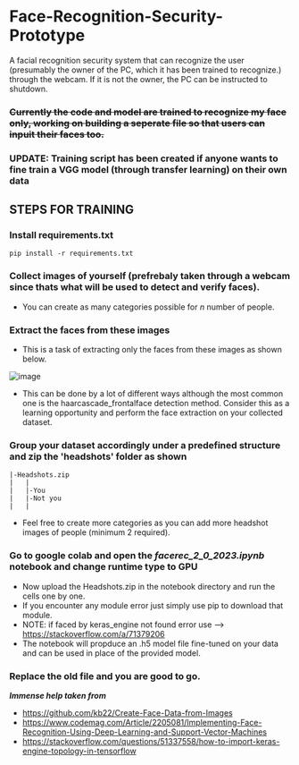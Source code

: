 # Face-Recognition-Security-Prototype
A facial recognition security system that can recognize the user (presumably the owner of the PC, which it has been trained to recognize.) through the webcam. If it is not the owner, the PC can be instructed to shutdown. <br>


### <strike>Currently the code and model are trained to recognize my face only, working on building a seperate file so that users can inpuit their faces too.</strike>

### UPDATE: Training script has been created if anyone wants to fine train a VGG model (through transfer learning) on their own data

## STEPS FOR TRAINING
### Install requirements.txt
```pip install -r requirements.txt```
### Collect images of yourself (prefrebaly taken through a webcam since thats what will be used to detect and verify faces).
 - You can create as many categories possible for _n_ number of people. 
### Extract the faces from these images
 - This is a task of extracting only the faces from these images as shown below.

 ![image](https://user-images.githubusercontent.com/51761306/214843945-f005cf5e-2a60-408d-aa6b-b75c9fe192c6.png)
- This can be done by a lot of different ways although the most common one is the haarcascade_frontalface detection method. Consider this as a learning opportunity and perform the face extraction on your collected dataset. 
### Group your dataset accordingly under a predefined structure and zip the 'headshots' folder as shown
  ```|
  |-Headshots.zip
  |   |
  |   |-You
  |   |-Not you
  |   |
  ```
  - Feel free to create more categories as you can add more headshot images of people (minimum 2 required).
### Go to google colab and open the _facerec_2_0_2023.ipynb_ notebook and change runtime type to GPU
- Now upload the Headshots.zip in the notebook directory and run the cells one by one. 
- If you encounter any module error just simply use pip to download that module.
- NOTE: if faced by keras_engine not found error use --> https://stackoverflow.com/a/71379206
- The notebook will propduce an .h5 model file fine-tuned on your data and can be used in place of the provided model.

### Replace the old file and you are good to go.










<b><i>Immense help taken from </i></b> 
- https://github.com/kb22/Create-Face-Data-from-Images
- https://www.codemag.com/Article/2205081/Implementing-Face-Recognition-Using-Deep-Learning-and-Support-Vector-Machines
- https://stackoverflow.com/questions/51337558/how-to-import-keras-engine-topology-in-tensorflow

